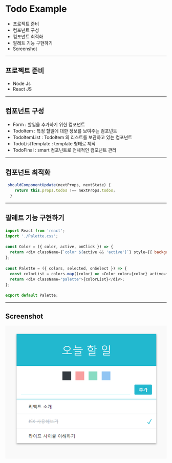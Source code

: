 # Todo Example

- 프로젝트 준비
- 컴포넌트 구성
- 컴포넌트 최적화
- 팔레트 기능 구현하기
- Screenshot

---

## 프로젝트 준비

- Node Js
- React JS

---

## 컴포넌트 구성

- Form : 할일을 추가하기 위한 컴포넌트
- TodoItem : 특정 할일에 대한 정보를 보여주는 컴포넌트
- TodoItemList : TodoItem 의 리스트를 보관하고 있는 컴포넌트
- TodoListTemplate : template 형태로 제작
- TodoFinal : smart 컴포넌트로 전체적인 컴포넌트 관리

---

## 컴포넌트 최적화

```javascript
 shouldComponentUpdate(nextProps, nextState) {
    return this.props.todos !== nextProps.todos;
  }
```

---

## 팔레트 기능 구현하기

```javascript
import React from 'react';
import './Palette.css';

const Color = ({ color, active, onClick }) => {
  return <div className={`color ${active && 'active'}`} style={{ background: color }} onClick={onClick}></div>;
};

const Palette = ({ colors, selected, onSelect }) => {
  const colorList = colors.map((color) => <Color color={color} active={selected === color} onClick={() => onSelect(color)} key={color} />);
  return <div className="palette">{colorList}</div>;
};

export default Palette;
```

---

## Screenshot

<img src="./image/todo.PNG" title="todo" alt="todo"></img>
